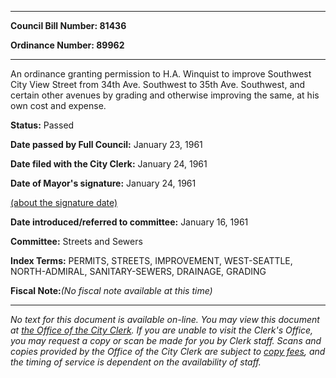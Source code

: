 

********

**Council Bill Number: 81436**
   
**Ordinance Number: 89962**
********

 An ordinance granting permission to H.A. Winquist to improve Southwest City View Street from 34th Ave. Southwest to 35th Ave. Southwest, and certain other avenues by grading and otherwise improving the same, at his own cost and expense.

**Status:** Passed
   
**Date passed by Full Council:** January 23, 1961
   
**Date filed with the City Clerk:** January 24, 1961
   
**Date of Mayor's signature:** January 24, 1961
   
[(about the signature date)](/~public/approvaldate.htm)
   
   
   
**Date introduced/referred to committee:** January 16, 1961
   
**Committee:** Streets and Sewers
   
   
**Index Terms:** PERMITS, STREETS, IMPROVEMENT, WEST-SEATTLE, NORTH-ADMIRAL, SANITARY-SEWERS, DRAINAGE, GRADING

**Fiscal Note:**_(No fiscal note available at this time)_
********

_No text for this document is available on-line. You may view this document at [the Office of the City Clerk](http://www.seattle.gov/leg/clerk/contactUs.htm). If you are unable to visit the Clerk's Office, you may request a copy or scan be made for you by Clerk staff. Scans and copies provided by the Office of the City Clerk are subject to [copy fees](http://clerk.seattle.gov/~public/clerkfees.htm), and the timing of service is dependent on the availability of staff._

